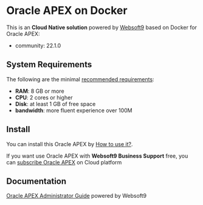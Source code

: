 # Oracle APEX on Docker  

This is an **Cloud Native solution** powered by [Websoft9](https://www.websoft9.com) based on Docker for Oracle APEX:

 - community:  22.1.0


## System Requirements

The following are the minimal [recommended requirements](https://github.com/onlyoffice/docker#recommended-system-requirements):

* **RAM**: 8 GB or more
* **CPU**: 2 cores or higher
* **Disk**: at least 1 GB of free space
* **bandwidth**: more fluent experience over 100M  

## Install

You can install this Oracle APEX by [How to use it?](https://github.com/Websoft9/docker-library#how-to-use-it).   

If you want use Oracle APEX with **Websoft9 Business Support** free, you can [subscribe Oracle APEX](https://www.websoft9.com/apps) on Cloud platform

## Documentation

[Oracle APEX Administrator Guide](https://support.websoft9.com/docs/apex) powered by Websoft9
